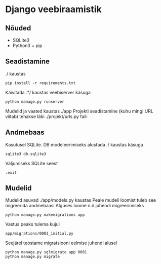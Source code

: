 # Django veebiraamistik

## Nõuded
* SQLite3
* Python3 + pip

## Seadistamine

./ kaustas
```
pip install -r requirements.txt
```

Käivitada .*/ kaustas veebiserver käsuga
```
python manage.py runserver
```

Mudelid ja vaated kaustas ./app
Projekti seadistamine (kuhu mingi URL viitab) tehakse läbi ./projekt/urls.py faili

## Andmebaas
Kasutusel SQLite. DB modeleerimiseks alustada ./ kaustas käsuga
```
sqlite3 db.sqlite3
```

Väljumiseks SQLite seest
```
.exit
```

## Mudelid
Mudelid asuvad ./app/models.py kaustas
Peale mudeli loomist tuleb see migreerida andmebaasi
Alguses loome n.ö juhendi migreerimiseks
```
python manage.py makemigrations app
```
Vastus peaks tulema kujul
```
app/migrations/0001_initial.py
```
Seejärel teostame migratsiooni eelmise juhendi alusel
```
python manage.py sqlmigrate app 0001
python manage.py migrate
```


